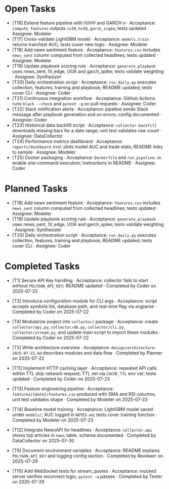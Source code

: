 # Open Tasks

- [T16] Extend feature pipeline with IV/HV and GARCH σ · Acceptance: `compute_features` outputs `iv30`, `hv30`, `garch_sigma`; tests updated · Assignee: Modeler
- [T17] Cross-validate LightGBM model · Acceptance: `models.train` returns train/test AUC; tests cover new logic · Assignee: Modeler
- [T18] Add news sentiment feature · Acceptance: `features.csv` includes `news_sent` column computed from collected headlines; tests updated · Assignee: Modeler
- [T19] Update playbook scoring rule · Acceptance: `generate_playbook` uses news_sent, IV_edge, UOA and garch_spike; tests validate weighting · Assignee: Synthesizer
- [T20] Daily orchestration script · Acceptance: `run_daily.py` executes collection, features, training and playbook; README updated; tests cover CLI · Assignee: Coder
- [T21] Continuous integration workflow · Acceptance: GitHub Actions runs `black --check` and `pytest -q` on pull requests · Assignee: Coder
- [T22] Slack notification alerts · Acceptance: pipeline sends Slack message after playbook generation and on errors; config documented · Assignee: Coder
- [T23] Historical data backfill script · Acceptance: `collector.backfill` downloads missing bars for a date range; unit test validates row count · Assignee: DataCollector
- [T24] Performance metrics dashboard · Acceptance: `reports/dashboard.html` plots model AUC and trade stats; README links to sample · Assignee: Modeler
- [T25] Docker packaging · Acceptance: `Dockerfile` and `run_pipeline.sh` enable one-command execution; instructions in README · Assignee: Coder


# Planned Tasks
- [T18] Add news sentiment feature · Acceptance: `features.csv` includes `news_sent` column computed from collected headlines; tests updated · Assignee: Modeler
- [T19] Update playbook scoring rule · Acceptance: `generate_playbook` uses news_sent, IV_edge, UOA and garch_spike; tests validate weighting · Assignee: Synthesizer
- [T20] Daily orchestration script · Acceptance: `run_daily.py` executes collection, features, training and playbook; README updated; tests cover CLI · Assignee: Coder
# Completed Tasks

- [T1] Secure API Key handling · Acceptance: collector fails to start without `POLYGON_API_KEY`; README updated · Completed by Coder on 2025-07-22
- [T3] Introduce configuration module for CLI args · Acceptance: script accepts symbols list, database path, and real-time flag via argparse · Completed by Coder on 2025-07-22
- [T4] Modularize project into `collector/` package · Acceptance: create `collector/api.py`, `collector/db.py`, `collector/cli.py`, `collector/stream.py`, and update main script to import these modules · Completed by Coder on 2025-07-22
- [T5] Write architecture overview · Acceptance: `design/architecture-2025-07-22.md` describes modules and data flow · Completed by Planner on 2025-07-22
- [T11] Implement HTTP caching layer · Acceptance: repeated API calls within TTL skip network request; TTL set via `CACHE_TTL` env var; tests updated · Completed by Coder on 2025-07-23
- [T13] Feature engineering pipeline · Acceptance: `features/{date}/features.csv` produced with SMA and RSI columns; unit test validates shape · Completed by Modeler on 2025-07-23
- [T14] Baseline model training · Acceptance: LightGBM model saved under `models/`; AUC logged in `NOTES.md`; tests cover training function · Completed by Modeler on 2025-07-23

- [T12] Integrate NewsAPI for headlines · Acceptance: `collector.api` stores top articles in `news` table; schema documented · Completed by DataCollector on 2025-07-30

- [T9] Document environment variables · Acceptance: README explains `POLYGON_API_KEY` and logging config section · Completed by Reviewer on 2025-07-29
- [T10] Add WebSocket tests for stream_quotes · Acceptance: mocked server verifies reconnect logic; `pytest -q` passes · Completed by Tester on 2025-07-29

